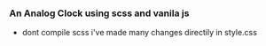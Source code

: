 ### An Analog Clock using scss and vanila js

- dont compile scss i've made many changes directily in style.css
